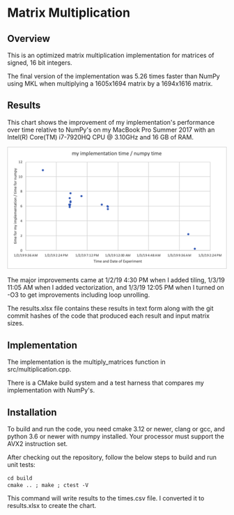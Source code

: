 # Matrix Multiplication
## Overview
This is an optimized matrix multiplication implementation for matrices of signed, 16 bit integers.

The final version of the implementation was 5.26 times faster than NumPy using MKL when multiplying a 1605x1694 matrix by a 1694x1616 matrix.

## Results
This chart shows the improvement of my implementation's performance over time relative to NumPy's on my MacBook Pro Summer 2017 with an Intel(R) Core(TM) i7-7920HQ CPU @ 3.10GHz and 16 GB of RAM.

![Chart of my implementation's performance vs NumPy's](https://raw.githubusercontent.com/David-Durst/MatrixMultiplication/master/results.png)

The major improvements came at 1/2/19 4:30 PM when I added tiling, 1/3/19 11:05 AM when I added vectorization, and 1/3/19 12:05 PM when I turned on -O3 to get improvements including loop unrolling.

The results.xlsx file contains these results in text form along with the git commit hashes of the code that produced each result and input matrix sizes.

## Implementation
The implementation is the multiply_matrices function in src/multiplication.cpp.

There is a CMake build system and a test harness that compares my implementation with NumPy's.

## Installation
To build and run the code, you need cmake 3.12 or newer, clang or gcc, and python 3.6 or newer with numpy installed. Your processor must support the AVX2 instruction set.

After checking out the repository, follow the below steps to build and run unit tests:
```
cd build
cmake .. ; make ; ctest -V
```

This command will write results to the times.csv file. I converted it to results.xlsx to create the chart.
